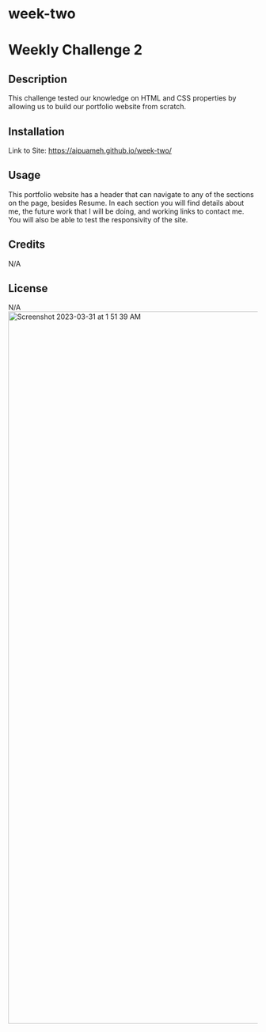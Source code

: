 # week-two
# Weekly Challenge 2

## Description

This challenge tested our knowledge on HTML and CSS properties by allowing us to build our portfolio website from scratch.

## Installation

Link to Site: https://aipuameh.github.io/week-two/

## Usage

This portfolio website has a header that can navigate to any of the sections on the page, besides Resume. In each section you will find details about me, the future work that I will be doing, and working links to contact me. You will also be able to test the responsivity of the site.  
## Credits

N/A

## License

N/A
<img width="1440" alt="Screenshot 2023-03-31 at 1 51 39 AM" src="https://user-images.githubusercontent.com/110988589/229035599-ca9ca108-e471-4f0d-a798-c610b51f0fa7.png">
